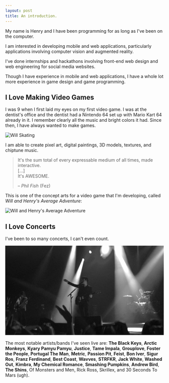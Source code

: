 ```yaml
---
layout: post
title: An introduction.
---
```


My name is Henry and I have been programming for as long as I've been on the computer.

I am interested in developing mobile and web applications, particularly applications involving computer vision and augmented reality.

I've done internships and hackathons involving front-end web design and web engineering for social media websites.

Though I have experience in mobile and web applications, I have a whole lot more experience in game design and game programming.

I Love Making Video Games
-------------------------

I was 9 when I first laid my eyes on my first video game. I was at the dentist's office and the dentist had a Nintendo 64 set up with Mario Kart 64 already in it. I remember clearly all the music and bright colors it had. Since then, I have always wanted to make games.

![Will Skating](https://31.media.tumblr.com/6ecd41052d26552010696bce8ea3700a/tumblr_n18jdslyL91tp93i5o1_250.gif)

I am able to create pixel art, digital paintings, 3D models, textures, and chiptune music.

> It's the sum total of every expressable medium of all times, made interactive.  
> \[...\]  
> It's AWESOME.
>
> – *Phil Fish* (Fez)

This is one of the concept arts for a video game that I'm developing, called *Will and Henry's Average Adventure*:

![Will and Henry's Average Adventure](https://24.media.tumblr.com/c32c112c70b9dc9d079efdeaec4c59f5/tumblr_n18otjzUQa1tp93i5o1_500.png)

I Love Concerts
---------------

I've been to so many concerts, I can't even count.

![Alex Turner](/img/alexturner.jpg)

The most notable artists/bands I've seen live are: __The Black Keys__, __Arctic Monkeys__, __Kyary Pamyu Pamyu__, __Justice__, __Tame Impala__, __Grouplove__, __Foster the People__, __Portugal The Man__, __Metric__, __Passion Pit__, __Feist__, __Bon Iver__, __Sigur Ros__, __Franz Ferdinand__, __Best Coast__, __Wavves__, __STRFKR__, __Jack White__, __Washed Out__, __Kimbra__, __My Chemical Romance__, __Smashing Pumpkins__, __Andrew Bird__, __The Shins__, Of Monsters and Men, Rick Ross, Skrillex, and 30 Seconds To Mars (ugh).
